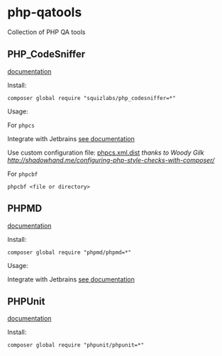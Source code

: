 # php-qatools
Collection of PHP QA tools

## PHP_CodeSniffer

[documentation](https://github.com/squizlabs/PHP_CodeSniffer)

Install:

`composer global require "squizlabs/php_codesniffer=*"`

Usage:

For `phpcs`

Integrate with Jetbrains [see documentation](https://confluence.jetbrains.com/display/PhpStorm/PHP+Code+Sniffer+in+PhpStorm)

Use custom configuration file: [phpcs.xml.dist](php.xml.dist) *thanks to Woody Gilk http://shadowhand.me/configuring-php-style-checks-with-composer/*

For `phpcbf`

`phpcbf <file or directory>`

## PHPMD

[documentation](https://phpmd.org/)

Install:

`composer global require "phpmd/phpmd=*"`

Usage:

Integrate with Jetbrains [see documentation](https://www.jetbrains.com/help/idea/using-php-mess-detector.html#d826777e13)


## PHPUnit

[documentation](https://phpunit.readthedocs.io/en/7.1/)

Install:

`composer global require "phpunit/phpunit=*"`
